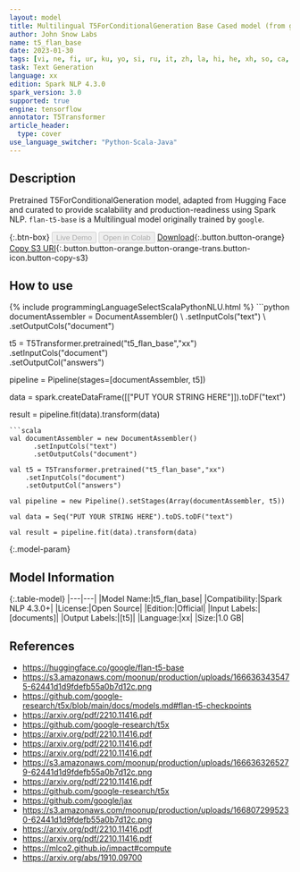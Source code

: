 ```yaml
---
layout: model
title: Multilingual T5ForConditionalGeneration Base Cased model (from google)
author: John Snow Labs
name: t5_flan_base
date: 2023-01-30
tags: [vi, ne, fi, ur, ku, yo, si, ru, it, zh, la, hi, he, xh, so, ca, ar, as, sw, en, ro, ig, te, th, ta, ce, es, gu, or, fr, ka, "no", li, cr, ch, be, ha, ga, ja, pa, ko, sl, open_source, t5, xx, tensorflow]
task: Text Generation
language: xx
edition: Spark NLP 4.3.0
spark_version: 3.0
supported: true
engine: tensorflow
annotator: T5Transformer
article_header:
  type: cover
use_language_switcher: "Python-Scala-Java"
---
```


## Description

Pretrained T5ForConditionalGeneration model, adapted from Hugging Face and curated to provide scalability and production-readiness using Spark NLP. `flan-t5-base` is a Multilingual model originally trained by `google`.

{:.btn-box}
<button class="button button-orange" disabled>Live Demo</button>
<button class="button button-orange" disabled>Open in Colab</button>
[Download](https://s3.amazonaws.com/auxdata.johnsnowlabs.com/public/models/t5_flan_base_xx_4.3.0_3.0_1675102308493.zip){:.button.button-orange}
[Copy S3 URI](s3://auxdata.johnsnowlabs.com/public/models/t5_flan_base_xx_4.3.0_3.0_1675102308493.zip){:.button.button-orange.button-orange-trans.button-icon.button-copy-s3}

## How to use



<div class="tabs-box" markdown="1">
{% include programmingLanguageSelectScalaPythonNLU.html %}
```python
documentAssembler = DocumentAssembler() \
    .setInputCols("text") \
    .setOutputCols("document")

t5 = T5Transformer.pretrained("t5_flan_base","xx") \
    .setInputCols("document") \
    .setOutputCol("answers")
    
pipeline = Pipeline(stages=[documentAssembler, t5])

data = spark.createDataFrame([["PUT YOUR STRING HERE"]]).toDF("text")

result = pipeline.fit(data).transform(data)
```
```scala
val documentAssembler = new DocumentAssembler() 
      .setInputCols("text")
      .setOutputCols("document")
       
val t5 = T5Transformer.pretrained("t5_flan_base","xx") 
    .setInputCols("document")
    .setOutputCol("answers")
   
val pipeline = new Pipeline().setStages(Array(documentAssembler, t5))

val data = Seq("PUT YOUR STRING HERE").toDS.toDF("text")

val result = pipeline.fit(data).transform(data)
```
</div>

{:.model-param}
## Model Information

{:.table-model}
|---|---|
|Model Name:|t5_flan_base|
|Compatibility:|Spark NLP 4.3.0+|
|License:|Open Source|
|Edition:|Official|
|Input Labels:|[documents]|
|Output Labels:|[t5]|
|Language:|xx|
|Size:|1.0 GB|

## References

- https://huggingface.co/google/flan-t5-base
- https://s3.amazonaws.com/moonup/production/uploads/1666363435475-62441d1d9fdefb55a0b7d12c.png
- https://github.com/google-research/t5x/blob/main/docs/models.md#flan-t5-checkpoints
- https://arxiv.org/pdf/2210.11416.pdf
- https://github.com/google-research/t5x
- https://arxiv.org/pdf/2210.11416.pdf
- https://arxiv.org/pdf/2210.11416.pdf
- https://arxiv.org/pdf/2210.11416.pdf
- https://s3.amazonaws.com/moonup/production/uploads/1666363265279-62441d1d9fdefb55a0b7d12c.png
- https://arxiv.org/pdf/2210.11416.pdf
- https://github.com/google-research/t5x
- https://github.com/google/jax
- https://s3.amazonaws.com/moonup/production/uploads/1668072995230-62441d1d9fdefb55a0b7d12c.png
- https://arxiv.org/pdf/2210.11416.pdf
- https://arxiv.org/pdf/2210.11416.pdf
- https://mlco2.github.io/impact#compute
- https://arxiv.org/abs/1910.09700